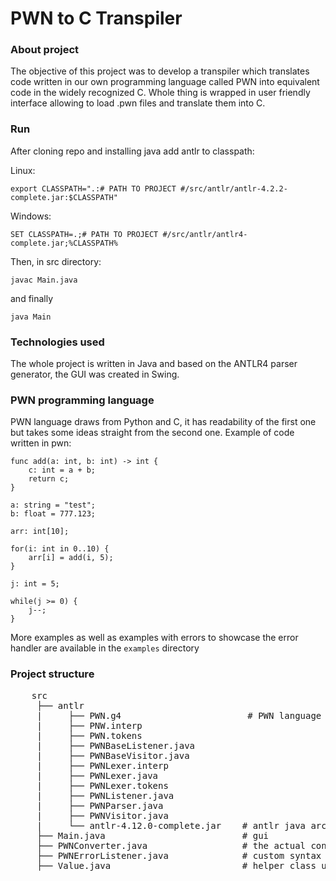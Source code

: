 # PWN to C Transpiler
### About project
The objective of this project was to develop a transpiler which translates code written in our own programming language called PWN into equivalent code in the widely recognized C. Whole thing is wrapped in user friendly interface allowing to load .pwn files and translate them into C.  
### Run
After cloning repo and installing java add antlr to classpath:

Linux:
```
export CLASSPATH=".:# PATH TO PROJECT #/src/antlr/antlr-4.2.2-complete.jar:$CLASSPATH"
```
Windows:
```
SET CLASSPATH=.;# PATH TO PROJECT #/src/antlr/antlr4-complete.jar;%CLASSPATH%
```
Then, in src directory:
```
javac Main.java
```
and finally
```
java Main
```
    
### Technologies used
The whole project is written in Java and based on the ANTLR4 parser generator, the GUI was created in Swing.
### PWN programming language
PWN language draws from Python and C, it has readability of the first one but takes some ideas straight from the second one.
Example of code written in pwn:  
```
func add(a: int, b: int) -> int {
    c: int = a + b;
    return c;
}

a: string = "test";
b: float = 777.123;

arr: int[10];

for(i: int in 0..10) {
    arr[i] = add(i, 5);
}

j: int = 5;

while(j >= 0) {
    j--;
}
```
More examples as well as examples with errors to showcase the error handler are available in the `examples` directory
### Project structure
<pre>
    src
     ├── antlr
     |     ├── PWN.g4                        # PWN language grammar
     |     ├── PNW.interp
     |     ├── PWN.tokens                    
     |     ├── PWNBaseListener.java
     |     ├── PWNBaseVisitor.java
     |     ├── PWNLexer.interp
     |     ├── PWNLexer.java
     |     ├── PWNLexer.tokens
     |     ├── PWNListener.java
     |     ├── PWNParser.java
     |     ├── PWNVisitor.java
     |     └── antlr-4.12.0-complete.jar    # antlr java archive
     ├── Main.java                          # gui
     ├── PWNConverter.java                  # the actual converter logic class
     ├── PWNErrorListener.java              # custom syntax error handler
     ├── Value.java                         # helper class used to evaluate expressions
</pre>
